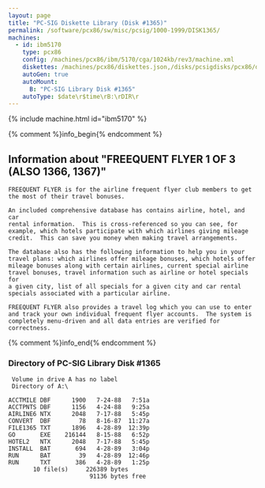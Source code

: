 ```yaml
---
layout: page
title: "PC-SIG Diskette Library (Disk #1365)"
permalink: /software/pcx86/sw/misc/pcsig/1000-1999/DISK1365/
machines:
  - id: ibm5170
    type: pcx86
    config: /machines/pcx86/ibm/5170/cga/1024kb/rev3/machine.xml
    diskettes: /machines/pcx86/diskettes.json,/disks/pcsigdisks/pcx86/diskettes.json
    autoGen: true
    autoMount:
      B: "PC-SIG Library Disk #1365"
    autoType: $date\r$time\rB:\rDIR\r
---
```


{% include machine.html id="ibm5170" %}

{% comment %}info_begin{% endcomment %}

## Information about "FREEQUENT FLYER 1 OF 3 (ALSO 1366, 1367)"

    FREEQUENT FLYER is for the airline frequent flyer club members to get
    the most of their travel bonuses.
    
    An included comprehensive database has contains airline, hotel, and car
    rental information.  This is cross-referenced so you can see, for
    example, which hotels participate with which airlines giving mileage
    credit.  This can save you money when making travel arrangements.
    
    The database also has the following information to help you in your
    travel plans: which airlines offer mileage bonuses, which hotels offer
    mileage bonuses along with certain airlines, current special airline
    travel bonuses, travel information such as airline or hotel specials for
    a given city, list of all specials for a given city and car rental
    specials associated with a particular airline.
    
    FREEQUENT FLYER also provides a travel log which you can use to enter
    and track your own individual frequent flyer accounts.  The system is
    completely menu-driven and all data entries are verified for
    correctness.
{% comment %}info_end{% endcomment %}


### Directory of PC-SIG Library Disk #1365

     Volume in drive A has no label
     Directory of A:\

    ACCTMILE DBF      1900   7-24-88   7:51a
    ACCTPNTS DBF      1156   4-24-88   9:25a
    AIRLINE6 NTX      2048   7-17-88   5:45p
    CONVERT  DBF        78   8-16-87  11:27a
    FILE1365 TXT      1896   4-28-89  12:39p
    GO       EXE    216144   8-15-88   6:52p
    HOTEL2   NTX      2048   7-17-88   5:45p
    INSTALL  BAT       694   4-28-89   3:04p
    RUN      BAT        39   4-28-89  12:46p
    RUN      TXT       386   4-28-89   1:25p
           10 file(s)     226389 bytes
                           91136 bytes free
